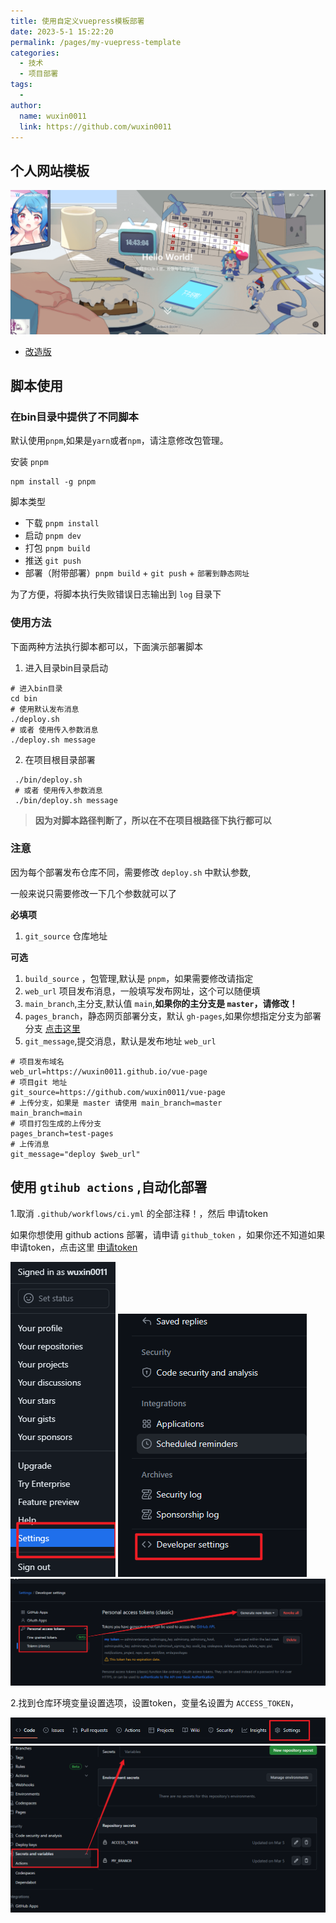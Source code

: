 ```yaml
---
title: 使用自定义vuepress模板部署
date: 2023-5-1 15:22:20
permalink: /pages/my-vuepress-template
categories: 
  - 技术
  - 项目部署
tags: 
  - 
author: 
  name: wuxin0011
  link: https://github.com/wuxin0011
---
```



## 个人网站模板

![vue-page](/vue-page/vue-page-index.png)

- [改造版](https://wuxin0011.github.io/vue-page)





## 脚本使用



### 在bin目录中提供了不同脚本

默认使用`pnpm`,如果是`yarn`或者`npm`，请注意修改包管理。

安装 `pnpm`

```shell
npm install -g pnpm
```

脚本类型

 - 下载 `pnpm install`
 - 启动 `pnpm dev`
 - 打包 `pnpm build`
 - 推送 `git push`
 - 部署（附带部署）`pnpm build` + `git push` + `部署到静态网址`

 
为了方便，将脚本执行失败错误日志输出到 `log` 目录下

 ### 使用方法

 下面两种方法执行脚本都可以，下面演示部署脚本
 
 1. 进入目录bin目录启动 

 ```shell
 # 进入bin目录
 cd bin
 # 使用默认发布消息
 ./deploy.sh 
 # 或者 使用传入参数消息
./deploy.sh message
 ```


 2. 在项目根目录部署
```shell
 ./bin/deploy.sh 
 # 或者 使用传入参数消息
 ./bin/deploy.sh message
 ```

>  **因为对脚本路径判断了，所以在不在项目根路径下执行都可以**

### 注意

因为每个部署发布仓库不同，需要修改 `deploy.sh` 中默认参数,

一般来说只需要修改一下几个参数就可以了

**必填项**

1. `git_source` 仓库地址


**可选**
1. `build_source` ，包管理,默认是 `pnpm`，如果需要修改请指定
2. `web_url` 项目发布消息，一般填写发布网址，这个可以随便填
3. `main_branch`,主分支,默认值 `main`,**如果你的主分支是 `master`，请修改！**
4. `pages_branch`，静态网页部署分支，默认 `gh-pages`,如果你想指定分支为部署分支 [点击这里](https://docs.github.com/zh/pages/getting-started-with-github-pages/configuring-a-publishing-source-for-your-github-pages-site)
5. `git_message`,提交消息，默认是发布地址 `web_url`

```shell
# 项目发布域名
web_url=https://wuxin0011.github.io/vue-page
# 项目git 地址
git_source=https://github.com/wuxin0011/vue-page
# 上传分支，如果是 master 请使用 main_branch=master
main_branch=main
# 项目打包生成的上传分支
pages_branch=test-pages
# 上传消息
git_message="deploy $web_url"
```






 ## 使用 `gtihub actions` ,自动化部署


1.取消 `.github/workflows/ci.yml` 的全部注释！，然后 申请token

 如果你想使用 github actions 部署，请申请 `github_token` ，如果你还不知道如果申请token，点击这里 [申请token](https://github.com/settings/personal-access-tokens)

![点击私人设置](/vue-page/github-token-setting.png)
![点击development](/vue-page/vue-token-setting-2.png)
![生成token](/vue-page/gtihub-token-setting-3.png)

2.找到仓库环境变量设置选项，设置token，变量名设置为 `ACCESS_TOKEN`，

 ![设置](/vue-page/vue-page-setting.png)
 ![设置token环境变量](/vue-page/vue-page-variable.png)



 
